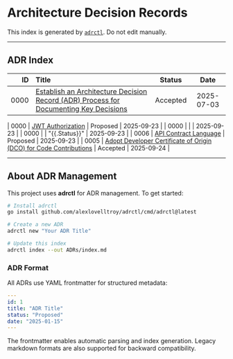 # Architecture Decision Records

This index is generated by [`adrctl`](https://github.com/alexlovelltroy/adrctl). Do not edit manually.

---

## ADR Index

| ID | Title | Status | Date |
|---:|:------|:------:|:-----:|
| 0000 | [Establish an Architecture Decision Record (ADR) Process for Documenting Key Decisions](./000-adr-process.md) | Accepted | 2025-07-03 |

| 0000 | [JWT Authorization](./001-JWT-Authorization.md) | Proposed | 2025-09-23 |
| 0000 | [](./README.md) |  | 2025-09-23 |
| 0000 | [](./template.md) | "{{.Status}}" | 2025-09-23 |
| 0006 | [API Contract Language](./0006-api-contract-language.md) | Proposed | 2025-09-23 |
| 0005 | [Adopt Developer Certificate of Origin (DCO) for Code Contributions](./005-DCO-RFD13.md) | Accepted | 2025-09-24 |



---

## About ADR Management

This project uses **adrctl** for ADR management. To get started:

```bash
# Install adrctl
go install github.com/alexlovelltroy/adrctl/cmd/adrctl@latest

# Create a new ADR
adrctl new "Your ADR Title"

# Update this index
adrctl index --out ADRs/index.md
```

### ADR Format

All ADRs use YAML frontmatter for structured metadata:

```yaml
---
id: 1
title: "ADR Title"
status: "Proposed"
date: "2025-01-15"
---
```

The frontmatter enables automatic parsing and index generation. Legacy markdown formats are also supported for backward compatibility.
